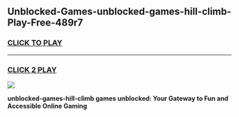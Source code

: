 
## Unblocked-Games-unblocked-games-hill-climb-Play-Free-489r7
<h3>
<a href="https://premium76.site?title=unblocked-games-hill-climb&ref=22A">CLICK TO PLAY</a></h3>
<hr>

<h3>
<a href="https://premium76.site?title=unblocked-games-hill-climb&ref=22A">CLICK 2 PLAY</a>
  
</h3>

<a href="https://premium76.site?title=unblocked-games-hill-climb&ref=22A"><img src="https://clearcache.store/games.png"></a>


**unblocked-games-hill-climb games unblocked: Your Gateway to Fun and Accessible Online Gaming**
